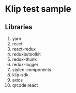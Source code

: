 # Klip test sample

## Libraries
1. yarn
2. react
3. react-redux 
5. reduxjs/toolkit
6. redux-thunk 
6. redux-logger
4. styled-components
7. klip-sdk
8. axios
9. qrcode.react